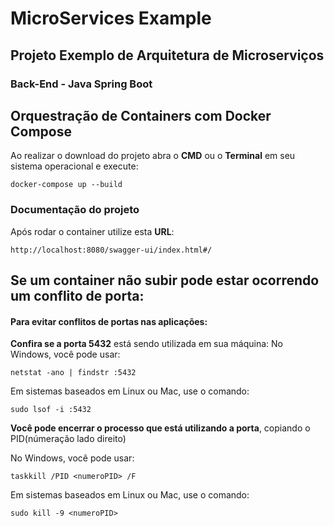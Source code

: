 # MicroServices Example

## Projeto Exemplo de Arquitetura de Microserviços

### Back-End - Java Spring Boot

## Orquestração de Containers com Docker Compose

Ao realizar o download do projeto abra o **CMD** ou o **Terminal** em seu sistema operacional e execute:

```
docker-compose up --build
```

### Documentação do projeto

Após rodar o container utilize esta **URL**:

```
http://localhost:8080/swagger-ui/index.html#/

```

## Se um container não subir pode estar ocorrendo um conflito de porta:

#### Para evitar conflitos de portas nas aplicações:

**Confira se a porta 5432** está sendo utilizada em sua máquina:
No Windows, você pode usar:

```
netstat -ano | findstr :5432
```

Em sistemas baseados em Linux ou Mac, use o comando:

```
sudo lsof -i :5432
```

**Você pode encerrar o processo que está utilizando a porta**, copiando o PID(númeração lado direito)

No Windows, você pode usar:

```
taskkill /PID <numeroPID> /F
```

Em sistemas baseados em Linux ou Mac, use o comando:

```
sudo kill -9 <numeroPID>
```
